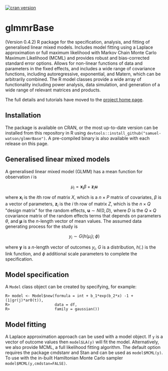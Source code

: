 [![cran version](http://www.r-pkg.org/badges/version/glmmrBase)](  https://CRAN.R-project.org/package=glmmrBase)

# glmmrBase
(Version 0.4.2)
R package for the specification, analysis, and fitting of generalised linear mixed models. Includes model fitting using a Laplace approximation or full maximum likelihood with Markov Chain Monte Carlo Maximum Likelihood (MCML) and provides robust and bias-corrected standard error options. Allows for non-linear functions of data and parameters in the fixed effects, and includes a wide range of covariance functions, including autoregressive, exponential, and Matern, which can be arbitrarily combined. The R model classes provide a wide array of functionality including power analysis, data simulation, and generation of a wide range of relevant matrices and products.

The full details and tutorials have moved to the [project home page](https://samuel-watson.github.io/glmmr-web/).

## Installation
The package is available on CRAN, or the most up-to-date version can be installed from this repository in R using `devtools::install_github("samuel-watson/glmmrBase")`. A pre-compiled binary is also available with each release on this page.

## Generalised linear mixed models
A generalised linear mixed model (GLMM) has a mean function for observation $i$ is

$$
\mu_i = \mathbf{x}_i\beta + \mathbf{z}_i \mathbf{u}
$$

where $\mathbf{x}_i$ is the $i$th row of matrix $X$, which is a $n \times P$ matrix of covariates, $\beta$ is a vector of parameters, $\mathbf{z}_i$ is the $i$ th row 
of matrix $Z$, which is the $n \times Q$ "design matrix" for the random effects, $\mathbf{u} \sim N(0,D)$, where $D$ is the $Q \times Q$ covariance matrix of the 
random effects terms that depends on parameters $\theta$, and $\mathbf{\mu}$ is the $n$-length vector of mean values. The assumed data generating process for the study 
is 

$$
y_i \sim G(h(\mu_i);\phi)
$$

where $\mathbf{y}$ is a $n$-length vector of outcomes $y_i$, $G$ is a distribution, $h(.)$ is the link function, and $\phi$ additional scale parameters to complete the 
specification. 

## Model specification
A `Model` class object can be created by specifying, for example:
```
R> model <- Model$new(formula = int + b_1*exp(b_2*x) -1 + (1|gr(j)*ar0(t)),
R>                    data = df,
R>                    family = gaussian())
```

## Model fitting
A Laplace approximation approach can be used with a model object. If `y` is a vector of outcome values then `model$LA(y)` will fit the model. Alternatively, we also provide MCML, a full likelihood fitting algorithm. The default option requires the package cmdstanr and Stan and can be used as `model$MCML(y)`. To use with the in-built Hamiltonian Monte Carlo sampler `model$MCML(y,cmdstan=FALSE)`.
